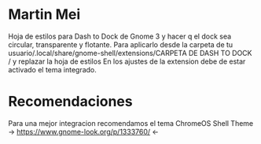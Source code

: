 # Martin Mei
Hoja de estilos para Dash to Dock de Gnome 3 y hacer q el dock sea circular, transparente y flotante.
Para aplicarlo desde la carpeta de tu usuario/.local/share/gnome-shell/extensions/CARPETA DE DASH TO DOCK / y replazar la hoja de estilos
En los ajustes de la extension debe de estar activado el tema integrado.

# Recomendaciones

Para una mejor integracion recomendamos el tema ChromeOS Shell Theme
  -> https://www.gnome-look.org/p/1333760/ <-